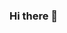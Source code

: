 ### Hi there 👋

<!--
**JojoWilliamsN/JojoWilliamsN** is a ✨ _special_ ✨ repository because its `README.md` (this file) appears on your GitHub profile. JojoWilliamsN

Here are some ideas to get you started:

- 🔭 I’m currently working on ...
- 🌱 I’m currently learning ...
- 👯 I’m looking to collaborate on ...
- 🤔 I’m looking for help with ...
- 💬 Ask me about ...
- 📫 How to reach me: ...
- 😄 Pronouns: ...
- ⚡ Fun fact: ...
-->
